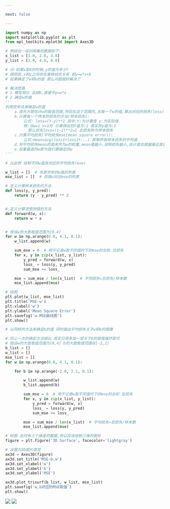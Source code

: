```yaml
---

next: false

---
```




<BlogInfo id="25" title="穷举法之平均损失值的计算" author="白日梦想猿" pv=0 read_times=0 pre_cost_time="179" category="人工智能" tag_list="['人工智能', '              MSE', '              穷举法']" create_time="2021.07.14 18:46:47.589581" update_time="2021.07.14 18:51:19" />

```python
import numpy as np
import matplotlib.pyplot as plt
from mpl_toolkits.mplot3d import Axes3D

# 例给出一组训练集的数据如下:
x_list = [1.0, 2.0, 3.0]
y_list = [2.0, 4.0, 6.0]

# 问:如果x取4的时候,y的值为多少?
# 很明显,x和y之间存在着种线性关系 即y=w*x+b
# 如果确定了w和b的值 那么问题就好解决了

# 解决思路
# 1.模型简化 去掉b,直接令y=w*x
# 2.确定w的值
'''
利用穷举法来确定w的值
    a.首先大致估计w的取值范围,然后在这个范围内,去每一个w的值,算出对应的损失(loss)
    b.计算每一个样本的损失的方法(样本损失):
        公式: loss=(Y-y)**2 其中:Y:为计算值 y:为实际值
        例:当w=1 x=1时 计算得出的Y值为:1 真实的y值为:2
          那么损失loss=(1-2)**2=1 此损失称为样本损失
    c.计算平均损失(平均损失mse(mean square error)):
        公式:mean=avg(loss1+loss2+...) 即取所有样本损失的平均值 
    d.将平均损失mean的值来作为w的权重,mean值越小,说明损失越小,估计值也就越接近真实值,w的权重也就越高
    e.权重最高的w即为我们要确定的w
'''

# 以此例 绘制不同w值其对应的平均损失(mse)

w_list = []  # 存放穷举的w值的列表
mse_list = []  # 存放w对应mse的列表

# 定义计算样本损失的方法
def loss(y, y_pred):
    return (y - y_pred) ** 2


# 定义计算求预测值的方法
def forward(w, x):
    return w * x


# 假设w的大致取值范围为[0,4]
for w in np.arange(0.0, 4.1, 0.1):
    w_list.append(w)

    sum_mse = 0  # 用于记录w取不同值时下的mse的总和 总损失
    for x, y in zip(x_list, y_list):
        y_pred = forward(w, x)
        loss_ = loss(y, y_pred)
        sum_mse += loss_

    mse = sum_mse / len(x_list)  # 平均损失=总损失/样本数
    mse_list.append(mse)

# 绘图
plt.plot(w_list, mse_list)
plt.title('MSE-w')
plt.xlabel('w')
plt.ylabel('Mean Square Error')
plt.savefig('w-MSE曲线图')
plt.show()

# 以同样的方法来确定b的值 同时画出平均损失关于w和b的图像

# 同上一次的确定方法相比 其实只用多加一层关于b的取值循环即可
# 假设w的大致取值范围为[0,4] b的大致取值范围在[-2,2]
b_list = []
w_list = []
mse_list = []
for w in np.arange(0.0, 4.1, 0.1):

    for b in np.arange(-2.0, 2.1, 0.1):

        w_list.append(w)
        b_list.append(b)

        sum_mse = 0  # 用于记录w取不同值时下的mse的总和 总损失
        for x, y in zip(x_list, y_list):
            y_pred = forward(w, x)
            loss_ = loss(y, y_pred)
            sum_mse += loss_

        mse = sum_mse / len(x_list)  # 平均损失=总损失/样本数
        mse_list.append(mse)

# 绘图 此时有三个维度的数据,所以应该绘制三维的图形
figure = plt.figure('3D Surface', facecolor='lightgray')

# 设置为3D图片类型
ax3d = Axes3D(figure)
ax3d.set_title('MSE-b,w')
ax3d.set_xlabel('w')
ax3d.set_ylabel('b')
ax3d.set_zlabel('MSE')

ax3d.plot_trisurf(b_list, w_list, mse_list)
plt.savefig('w,b对应的MSE取值')
plt.show()

```

![](https://img-blog.csdnimg.cn/20210714184323686.png?x-oss-process=image/watermark,type_ZmFuZ3poZW5naGVpdGk,shadow_10,text_aHR0cHM6Ly9ibG9nLmNzZG4ubmV0L21heF9MTEw=,size_16,color_FFFFFF,t_70)
![](https://img-blog.csdnimg.cn/20210714184335892.png?x-oss-process=image/watermark,type_ZmFuZ3poZW5naGVpdGk,shadow_10,text_aHR0cHM6Ly9ibG9nLmNzZG4ubmV0L21heF9MTEw=,size_16,color_FFFFFF,t_70)



<ActionBox />
